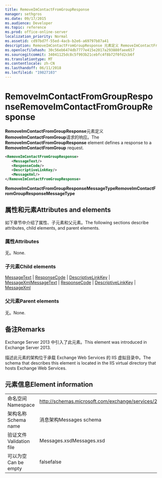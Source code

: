 ```yaml
---
title: RemoveImContactFromGroupResponse
manager: sethgros
ms.date: 09/17/2015
ms.audience: Developer
ms.topic: reference
ms.prod: office-online-server
localization_priority: Normal
ms.assetid: cd97bd7f-55ed-4acb-b2e6-a69797b87a41
description: RemoveImContactFromGroupResponse 元素定义 RemoveImContactFromGroup 请求的响应。
ms.openlocfilehash: 30c56eb6474db7777e415e2017a293880faee657
ms.sourcegitcommit: 34041125dc8c5f993b21cebfc4f8b72f0fd2cb6f
ms.translationtype: MT
ms.contentlocale: zh-CN
ms.lasthandoff: 06/11/2018
ms.locfileid: "19827103"
---
```

# <a name="removeimcontactfromgroupresponse"></a><span data-ttu-id="2f8cb-103">RemoveImContactFromGroupResponse</span><span class="sxs-lookup"><span data-stu-id="2f8cb-103">RemoveImContactFromGroupResponse</span></span>

<span data-ttu-id="2f8cb-104">**RemoveImContactFromGroupResponse**元素定义**RemoveImContactFromGroup**请求的响应。</span><span class="sxs-lookup"><span data-stu-id="2f8cb-104">The **RemoveImContactFromGroupResponse** element defines a response to a **RemoveImContactFromGroup** request.</span></span> 
  
```XML
<RemoveImContactFromGroupResponse>
   <MessageText/>
   <ResponseCode/>
   <DescriptiveLinkKey/>
   <MessageXml/>
</RemoveImContactFromGroupResponse>
```

 <span data-ttu-id="2f8cb-105">**RemoveImContactFromGroupResponseMessageType**</span><span class="sxs-lookup"><span data-stu-id="2f8cb-105">**RemoveImContactFromGroupResponseMessageType**</span></span>
## <a name="attributes-and-elements"></a><span data-ttu-id="2f8cb-106">属性和元素</span><span class="sxs-lookup"><span data-stu-id="2f8cb-106">Attributes and elements</span></span>

<span data-ttu-id="2f8cb-107">如下章节中介绍了属性、子元素和父元素。</span><span class="sxs-lookup"><span data-stu-id="2f8cb-107">The following sections describe attributes, child elements, and parent elements.</span></span>
  
### <a name="attributes"></a><span data-ttu-id="2f8cb-108">属性</span><span class="sxs-lookup"><span data-stu-id="2f8cb-108">Attributes</span></span>

<span data-ttu-id="2f8cb-109">无。</span><span class="sxs-lookup"><span data-stu-id="2f8cb-109">None.</span></span>
  
### <a name="child-elements"></a><span data-ttu-id="2f8cb-110">子元素</span><span class="sxs-lookup"><span data-stu-id="2f8cb-110">Child elements</span></span>

<span data-ttu-id="2f8cb-111">[MessageText](messagetext.md) | [ResponseCode](responsecode.md) | [DescriptiveLinkKey](descriptivelinkkey.md) | [MessageXml](messagexml.md)</span><span class="sxs-lookup"><span data-stu-id="2f8cb-111">[MessageText](messagetext.md) | [ResponseCode](responsecode.md) | [DescriptiveLinkKey](descriptivelinkkey.md) | [MessageXml](messagexml.md)</span></span>
  
### <a name="parent-elements"></a><span data-ttu-id="2f8cb-112">父元素</span><span class="sxs-lookup"><span data-stu-id="2f8cb-112">Parent elements</span></span>

<span data-ttu-id="2f8cb-113">无。</span><span class="sxs-lookup"><span data-stu-id="2f8cb-113">None.</span></span>
  
## <a name="remarks"></a><span data-ttu-id="2f8cb-114">备注</span><span class="sxs-lookup"><span data-stu-id="2f8cb-114">Remarks</span></span>

<span data-ttu-id="2f8cb-115">Exchange Server 2013 中引入了此元素。</span><span class="sxs-lookup"><span data-stu-id="2f8cb-115">This element was introduced in Exchange Server 2013.</span></span>
  
<span data-ttu-id="2f8cb-116">描述此元素的架构位于承载 Exchange Web Services 的 IIS 虚拟目录中。</span><span class="sxs-lookup"><span data-stu-id="2f8cb-116">The schema that describes this element is located in the IIS virtual directory that hosts Exchange Web Services.</span></span>
  
## <a name="element-information"></a><span data-ttu-id="2f8cb-117">元素信息</span><span class="sxs-lookup"><span data-stu-id="2f8cb-117">Element information</span></span>

|||
|:-----|:-----|
|<span data-ttu-id="2f8cb-118">命名空间</span><span class="sxs-lookup"><span data-stu-id="2f8cb-118">Namespace</span></span>  <br/> |http://schemas.microsoft.com/exchange/services/2006/messages  <br/> |
|<span data-ttu-id="2f8cb-119">架构名称</span><span class="sxs-lookup"><span data-stu-id="2f8cb-119">Schema name</span></span>  <br/> |<span data-ttu-id="2f8cb-120">消息架构</span><span class="sxs-lookup"><span data-stu-id="2f8cb-120">Messages schema</span></span>  <br/> |
|<span data-ttu-id="2f8cb-121">验证文件</span><span class="sxs-lookup"><span data-stu-id="2f8cb-121">Validation file</span></span>  <br/> |<span data-ttu-id="2f8cb-122">Messages.xsd</span><span class="sxs-lookup"><span data-stu-id="2f8cb-122">Messages.xsd</span></span>  <br/> |
|<span data-ttu-id="2f8cb-123">可以为空</span><span class="sxs-lookup"><span data-stu-id="2f8cb-123">Can be empty</span></span>  <br/> |<span data-ttu-id="2f8cb-124">false</span><span class="sxs-lookup"><span data-stu-id="2f8cb-124">false</span></span>  <br/> |
   


